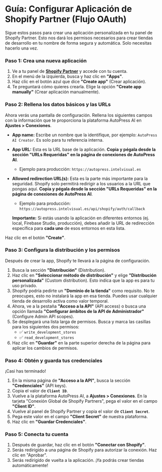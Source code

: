 # Guía: Configurar Aplicación de Shopify Partner (Flujo OAuth)

Sigue estos pasos para crear una aplicación personalizada en tu panel de Shopify Partner. Esto nos dará los permisos necesarios para crear tiendas de desarrollo en tu nombre de forma segura y automática. Solo necesitas hacerlo una vez.

### Paso 1: Crea una nueva aplicación

1.  Ve a tu panel de **[Shopify Partner](https://partners.shopify.com)** y accede con tu cuenta.
2.  En el menú de la izquierda, busca y haz clic en **"Apps"**.
3.  Haz clic en el botón azul que dice **"Create app"** (Crear aplicación).
4.  Te preguntará cómo quieres crearla. Elige la opción **"Create app manually"** (Crear aplicación manualmente).

### Paso 2: Rellena los datos básicos y las URLs

Ahora verás una pantalla de configuración. Rellena los siguientes campos con la información que te proporciona la plataforma AutoPress AI en **Ajustes > Conexiones**.

*   **App name:** Escribe un nombre que la identifique, por ejemplo: `AutoPress AI Creator`. Es solo para tu referencia interna.

*   **App URL:** Esta es la URL base de la aplicación. **Copia y pégala desde la sección "URLs Requeridas" en la página de conexiones de AutoPress AI**.
    *   Ejemplo para producción: `https://autopress.intelvisual.es`

*   **Allowed redirection URL(s):** Esta es la parte más importante para la seguridad. Shopify solo permitirá redirigir a los usuarios a la URL que pongas aquí. **Copia y pégala desde la sección "URLs Requeridas" en la página de conexiones de AutoPress AI**.
    *   Ejemplo para producción: `https://autopress.intelvisual.es/api/shopify/auth/callback`

    **Importante:** Si estás usando la aplicación en diferentes entornos (ej. local, Firebase Studio, producción), debes añadir la URL de redirección específica para **cada uno** de esos entornos en esta lista.

Haz clic en el botón **"Create"**.

### Paso 3: Configura la distribución y los permisos

Después de crear la app, Shopify te llevará a la página de configuración.

1.  Busca la sección **"Distribución"** (Distribution).
2.  Haz clic en **"Seleccionar método de distribución"** y elige **"Distribución personalizada"** (Custom distribution). Esto indica que la app es para tu uso privado.
3.  Shopify podría pedirte un **"Dominio de la tienda"** como requisito. No te preocupes, esto no instalará la app en esa tienda. Puedes usar cualquier tienda de desarrollo activa como valor temporal.
4.  Ahora, ve a la pestaña **"Acceso a la API"** (API access) o busca una opción llamada **"Configurar ámbitos de la API de Administrador"** (Configure Admin API scopes).
5.  Se desplegará una lista larga de permisos. Busca y marca las casillas para los siguientes dos permisos:
    *   ✅ `write_development_stores`
    *   ✅ `read_development_stores`
6.  Haz clic en **"Guardar"** en la parte superior derecha de la página para aplicar los cambios de permisos.

### Paso 4: Obtén y guarda tus credenciales

¡Casi has terminado!

1.  En la misma página de **"Acceso a la API"**, busca la sección **"Credenciales"** (API keys).
2.  Copia el valor de **`Client ID`**.
3.  Vuelve a la plataforma AutoPress AI, a **Ajustes > Conexiones**. En la tarjeta "Conexión Global de Shopify Partners", pega el valor en el campo **"Client ID"**.
4.  Vuelve al panel de Shopify Partner y copia el valor de **`Client Secret`**.
5.  Pega este valor en el campo **"Client Secret"** de nuestra plataforma.
6.  Haz clic en **"Guardar Credenciales"**.

### Paso 5: Conecta tu cuenta

1. Después de guardar, haz clic en el botón **"Conectar con Shopify"**.
2. Serás redirigido a una página de Shopify para autorizar la conexión. Haz clic en "Aprobar".
3. Serás redirigido de vuelta a la aplicación. ¡Ya podrás crear tiendas automáticamente!
